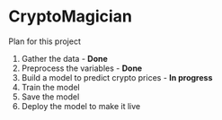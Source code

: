 # CryptoMagician

Plan for this project

1. Gather the data - **Done**
2. Preprocess the variables  - **Done**
3. Build a model to predict crypto prices - **In progress**
4. Train the model
5. Save the model
6. Deploy the model to make it live
